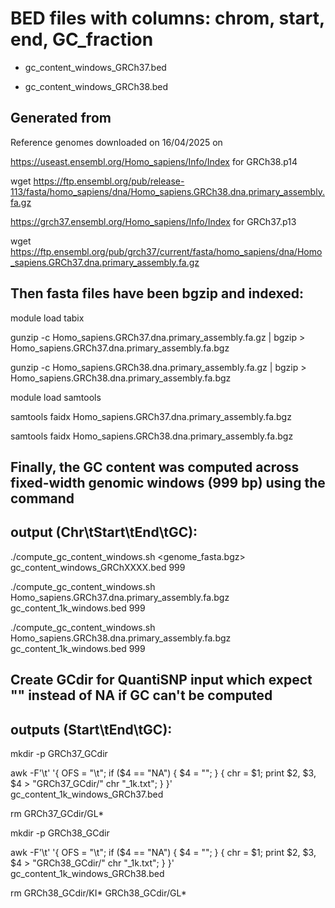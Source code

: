 # BED files with columns: chrom, start, end, GC_fraction
- gc_content_windows_GRCh37.bed 

- gc_content_windows_GRCh38.bed


## Generated from
Reference genomes downloaded on 16/04/2025 on 

https://useast.ensembl.org/Homo_sapiens/Info/Index for GRCh38.p14

wget https://ftp.ensembl.org/pub/release-113/fasta/homo_sapiens/dna/Homo_sapiens.GRCh38.dna.primary_assembly.fa.gz


https://grch37.ensembl.org/Homo_sapiens/Info/Index for GRCh37.p13

wget https://ftp.ensembl.org/pub/grch37/current/fasta/homo_sapiens/dna/Homo_sapiens.GRCh37.dna.primary_assembly.fa.gz


## Then fasta files have been bgzip and indexed:
module load tabix

gunzip -c Homo_sapiens.GRCh37.dna.primary_assembly.fa.gz | bgzip > Homo_sapiens.GRCh37.dna.primary_assembly.fa.bgz

gunzip -c Homo_sapiens.GRCh38.dna.primary_assembly.fa.gz | bgzip > Homo_sapiens.GRCh38.dna.primary_assembly.fa.bgz


module load samtools

samtools faidx Homo_sapiens.GRCh37.dna.primary_assembly.fa.bgz

samtools faidx Homo_sapiens.GRCh38.dna.primary_assembly.fa.bgz


## Finally, the GC content was computed across fixed-width genomic windows (999 bp) using the command
## output (Chr\tStart\tEnd\tGC):
./compute_gc_content_windows.sh <genome_fasta.bgz> gc_content_windows_GRChXXXX.bed 999

./compute_gc_content_windows.sh Homo_sapiens.GRCh37.dna.primary_assembly.fa.bgz gc_content_1k_windows.bed 999

./compute_gc_content_windows.sh Homo_sapiens.GRCh38.dna.primary_assembly.fa.bgz gc_content_1k_windows.bed 999


## Create GCdir for QuantiSNP input which expect "" instead of NA if GC can't be computed
## outputs (Start\tEnd\tGC):
mkdir -p GRCh37_GCdir

awk -F'\t' '{
    OFS = "\t";
    if ($4 == "NA") {
        $4 = "";
    }
    {
        chr = $1;
        print $2, $3, $4 > "GRCh37_GCdir/" chr "_1k.txt";
    }
}' gc_content_1k_windows_GRCh37.bed

rm GRCh37_GCdir/GL*


mkdir -p GRCh38_GCdir

awk -F'\t' '{
    OFS = "\t";
    if ($4 == "NA") {
        $4 = "";
    }
    {
        chr = $1;
        print $2, $3, $4 > "GRCh38_GCdir/" chr "_1k.txt";
    }
}' gc_content_1k_windows_GRCh38.bed

rm GRCh38_GCdir/KI* GRCh38_GCdir/GL*